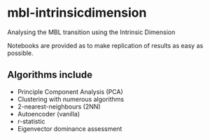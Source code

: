 # mbl-intrinsicdimension
Analysing the MBL transition using the Intrinsic Dimension

Notebooks are provided as to make replication of results as easy as possible. 

## Algorithms include
* Principle Component Analysis (PCA)
* Clustering with numerous algorithms
* 2-nearest-neighbours (2NN)
* Autoencoder (vanilla)
* r-statistic
* Eigenvector dominance assessment

